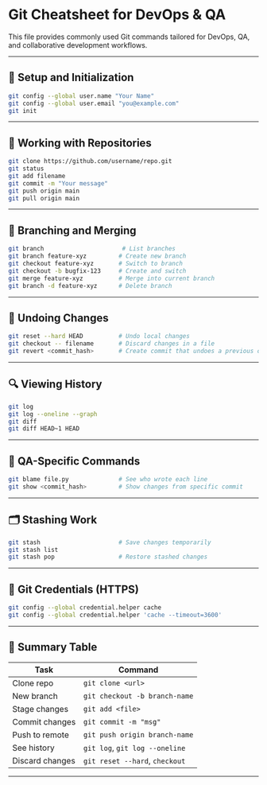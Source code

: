 
# Git Cheatsheet for DevOps & QA

This file provides commonly used Git commands tailored for DevOps, QA, and collaborative development workflows.

---

## 🔧 Setup and Initialization

```bash
git config --global user.name "Your Name"
git config --global user.email "you@example.com"
git init
```

---

## 📂 Working with Repositories

```bash
git clone https://github.com/username/repo.git
git status
git add filename
git commit -m "Your message"
git push origin main
git pull origin main
```

---

## 🌿 Branching and Merging

```bash
git branch                      # List branches
git branch feature-xyz         # Create new branch
git checkout feature-xyz       # Switch to branch
git checkout -b bugfix-123     # Create and switch
git merge feature-xyz          # Merge into current branch
git branch -d feature-xyz      # Delete branch
```

---

## 🔁 Undoing Changes

```bash
git reset --hard HEAD          # Undo local changes
git checkout -- filename       # Discard changes in a file
git revert <commit_hash>       # Create commit that undoes a previous one
```

---

## 🔍 Viewing History

```bash
git log
git log --oneline --graph
git diff
git diff HEAD~1 HEAD
```

---

## 🧪 QA-Specific Commands

```bash
git blame file.py              # See who wrote each line
git show <commit_hash>         # Show changes from specific commit
```

---

## 🗂 Stashing Work

```bash
git stash                      # Save changes temporarily
git stash list
git stash pop                  # Restore stashed changes
```

---

## 🔐 Git Credentials (HTTPS)

```bash
git config --global credential.helper cache
git config --global credential.helper 'cache --timeout=3600'
```

---

## 📌 Summary Table

| Task                  | Command                          |
|-----------------------|----------------------------------|
| Clone repo            | `git clone <url>`                |
| New branch            | `git checkout -b branch-name`    |
| Stage changes         | `git add <file>`                 |
| Commit changes        | `git commit -m "msg"`            |
| Push to remote        | `git push origin branch-name`    |
| See history           | `git log`, `git log --oneline`  |
| Discard changes       | `git reset --hard`, `checkout`   |

---

